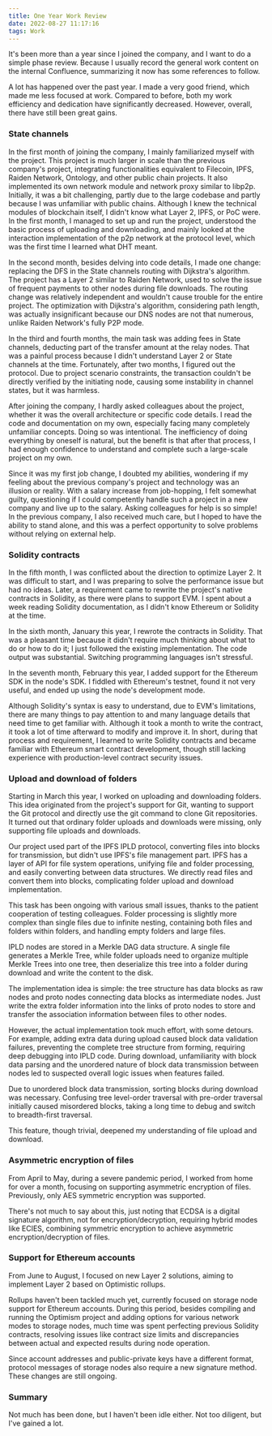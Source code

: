 ```yaml
---
title: One Year Work Review
date: 2022-08-27 11:17:16
tags: Work
---
```


It's been more than a year since I joined the company, and I want to do a simple phase review. Because I usually record the general work content on the internal Confluence, summarizing it now has some references to follow.

A lot has happened over the past year. I made a very good friend, which made me less focused at work. Compared to before, both my work efficiency and dedication have significantly decreased. However, overall, there have still been great gains.

### State channels

In the first month of joining the company, I mainly familiarized myself with the project. This project is much larger in scale than the previous company's project, integrating functionalities equivalent to Filecoin, IPFS, Raiden Network, Ontology, and other public chain projects. It also implemented its own network module and network proxy similar to libp2p. Initially, it was a bit challenging, partly due to the large codebase and partly because I was unfamiliar with public chains. Although I knew the technical modules of blockchain itself, I didn't know what Layer 2, IPFS, or PoC were. In the first month, I managed to set up and run the project, understood the basic process of uploading and downloading, and mainly looked at the interaction implementation of the p2p network at the protocol level, which was the first time I learned what DHT meant.

In the second month, besides delving into code details, I made one change: replacing the DFS in the State channels routing with Dijkstra's algorithm. The project has a Layer 2 similar to Raiden Network, used to solve the issue of frequent payments to other nodes during file downloads. The routing change was relatively independent and wouldn't cause trouble for the entire project. The optimization with Dijkstra's algorithm, considering path length, was actually insignificant because our DNS nodes are not that numerous, unlike Raiden Network's fully P2P mode.

In the third and fourth months, the main task was adding fees in State channels, deducting part of the transfer amount at the relay nodes. That was a painful process because I didn't understand Layer 2 or State channels at the time. Fortunately, after two months, I figured out the protocol. Due to project scenario constraints, the transaction couldn't be directly verified by the initiating node, causing some instability in channel states, but it was harmless.

After joining the company, I hardly asked colleagues about the project, whether it was the overall architecture or specific code details. I read the code and documentation on my own, especially facing many completely unfamiliar concepts. Doing so was intentional. The inefficiency of doing everything by oneself is natural, but the benefit is that after that process, I had enough confidence to understand and complete such a large-scale project on my own.

Since it was my first job change, I doubted my abilities, wondering if my feeling about the previous company's project and technology was an illusion or reality. With a salary increase from job-hopping, I felt somewhat guilty, questioning if I could competently handle such a project in a new company and live up to the salary. Asking colleagues for help is so simple! In the previous company, I also received much care, but I hoped to have the ability to stand alone, and this was a perfect opportunity to solve problems without relying on external help.

### Solidity contracts

In the fifth month, I was conflicted about the direction to optimize Layer 2. It was difficult to start, and I was preparing to solve the performance issue but had no ideas. Later, a requirement came to rewrite the project's native contracts in Solidity, as there were plans to support EVM. I spent about a week reading Solidity documentation, as I didn't know Ethereum or Solidity at the time.

In the sixth month, January this year, I rewrote the contracts in Solidity. That was a pleasant time because it didn't require much thinking about what to do or how to do it; I just followed the existing implementation. The code output was substantial. Switching programming languages isn't stressful.

In the seventh month, February this year, I added support for the Ethereum SDK in the node's SDK. I fiddled with Ethereum's testnet, found it not very useful, and ended up using the node's development mode.

Although Solidity's syntax is easy to understand, due to EVM's limitations, there are many things to pay attention to and many language details that need time to get familiar with. Although it took a month to write the contract, it took a lot of time afterward to modify and improve it. In short, during that process and requirement, I learned to write Solidity contracts and became familiar with Ethereum smart contract development, though still lacking experience with production-level contract security issues.

### Upload and download of folders

Starting in March this year, I worked on uploading and downloading folders. This idea originated from the project's support for Git, wanting to support the Git protocol and directly use the git command to clone Git repositories. It turned out that ordinary folder uploads and downloads were missing, only supporting file uploads and downloads.

Our project used part of the IPFS IPLD protocol, converting files into blocks for transmission, but didn't use IPFS's file management part. IPFS has a layer of API for file system operations, unifying file and folder processing, and easily converting between data structures. We directly read files and convert them into blocks, complicating folder upload and download implementation.

This task has been ongoing with various small issues, thanks to the patient cooperation of testing colleagues. Folder processing is slightly more complex than single files due to infinite nesting, containing both files and folders within folders, and handling empty folders and large files.

IPLD nodes are stored in a Merkle DAG data structure. A single file generates a Merkle Tree, while folder uploads need to organize multiple Merkle Trees into one tree, then deserialize this tree into a folder during download and write the content to the disk.

The implementation idea is simple: the tree structure has data blocks as raw nodes and proto nodes connecting data blocks as intermediate nodes. Just write the extra folder information into the links of proto nodes to store and transfer the association information between files to other nodes.

However, the actual implementation took much effort, with some detours. For example, adding extra data during upload caused block data validation failures, preventing the complete tree structure from forming, requiring deep debugging into IPLD code. During download, unfamiliarity with block data parsing and the unordered nature of block data transmission between nodes led to suspected overall logic issues when features failed.

Due to unordered block data transmission, sorting blocks during download was necessary. Confusing tree level-order traversal with pre-order traversal initially caused misordered blocks, taking a long time to debug and switch to breadth-first traversal.

This feature, though trivial, deepened my understanding of file upload and download.

### Asymmetric encryption of files

From April to May, during a severe pandemic period, I worked from home for over a month, focusing on supporting asymmetric encryption of files. Previously, only AES symmetric encryption was supported.

There's not much to say about this, just noting that ECDSA is a digital signature algorithm, not for encryption/decryption, requiring hybrid modes like ECIES, combining symmetric encryption to achieve asymmetric encryption/decryption of files.

### Support for Ethereum accounts

From June to August, I focused on new Layer 2 solutions, aiming to implement Layer 2 based on Optimistic rollups.

Rollups haven't been tackled much yet, currently focused on storage node support for Ethereum accounts. During this period, besides compiling and running the Optimism project and adding options for various network modes to storage nodes, much time was spent perfecting previous Solidity contracts, resolving issues like contract size limits and discrepancies between actual and expected results during node operation.

Since account addresses and public-private keys have a different format, protocol messages of storage nodes also require a new signature method. These changes are still ongoing.

### Summary

Not much has been done, but I haven't been idle either. Not too diligent, but I've gained a lot.
